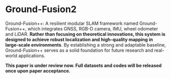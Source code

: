 # Ground-Fusion2
Ground-Fusion++: 
A resilient modular SLAM framework named Ground-Fusion++, which integrates GNSS, RGB-D camera, IMU, wheel odometer and LiDAR. **Rather than focusing on theoretical innovations, this system is designed to achieve robust localization and high-quality mapping in large-scale environments**. By establishing a strong and adaptable baseline, Ground-Fusion++ serves as a solid foundation for future research and real-world applications.

**This paper is under review now. Full datasets and codes will be released once upon paper acceptance.**
